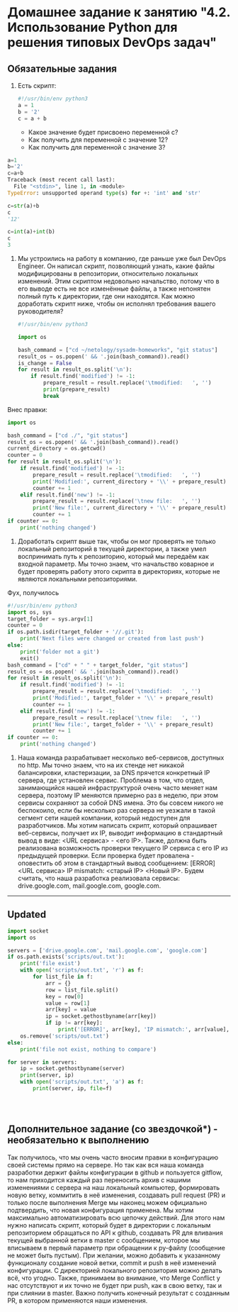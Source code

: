 # Домашнее задание к занятию "4.2. Использование Python для решения типовых DevOps задач"

## Обязательные задания

1. Есть скрипт:
	```python
    #!/usr/bin/env python3
	a = 1
	b = '2'
	c = a + b
	```
	* Какое значение будет присвоено переменной c?
	* Как получить для переменной c значение 12?
	* Как получить для переменной c значение 3?
```python
a=1
b='2'
c=a+b
Traceback (most recent call last):
  File "<stdin>", line 1, in <module>
TypeError: unsupported operand type(s) for +: 'int' and 'str'

c=str(a)+b
c
'12'

c=int(a)+int(b)
c
3
```
1. Мы устроились на работу в компанию, где раньше уже был DevOps Engineer. Он написал скрипт, позволяющий узнать, какие файлы модифицированы в репозитории, относительно локальных изменений. Этим скриптом недовольно начальство, потому что в его выводе есть не все изменённые файлы, а также непонятен полный путь к директории, где они находятся. Как можно доработать скрипт ниже, чтобы он исполнял требования вашего руководителя?

	```python
    #!/usr/bin/env python3

    import os

	bash_command = ["cd ~/netology/sysadm-homeworks", "git status"]
	result_os = os.popen(' && '.join(bash_command)).read()
    is_change = False
	for result in result_os.split('\n'):
        if result.find('modified') != -1:
            prepare_result = result.replace('\tmodified:   ', '')
            print(prepare_result)
            break

	```
Внес правки:
```python
import os

bash_command = ["cd ./", "git status"]
result_os = os.popen(' && '.join(bash_command)).read()
current_directory = os.getcwd()
counter = 0
for result in result_os.split('\n'):
    if result.find('modified') != -1:
        prepare_result = result.replace('\tmodified:   ', '')
        print('Modified:', current_directory + '\\' + prepare_result)
        counter += 1
    elif result.find('new') != -1:
        prepare_result = result.replace('\tnew file:   ', '')
        print('New file:', current_directory + '\\' + prepare_result)
        counter += 1
if counter == 0:
    print('nothing changed')
```
1. Доработать скрипт выше так, чтобы он мог проверять не только локальный репозиторий в текущей директории, а также умел воспринимать путь к репозиторию, который мы передаём как входной параметр. Мы точно знаем, что начальство коварное и будет проверять работу этого скрипта в директориях, которые не являются локальными репозиториями.

Фух, получилось 

```python
#!/usr/bin/env python3
import os, sys
target_folder = sys.argv[1]
counter = 0
if os.path.isdir(target_folder + '//.git'):
    print('Next files were changed or created from last push')
else:
    print('folder not a git')
    exit()
bash_command = ["cd" + " " + target_folder, "git status"]
result_os = os.popen(' && '.join(bash_command)).read()
for result in result_os.split('\n'):
    if result.find('modified') != -1:
        prepare_result = result.replace('\tmodified:   ', '')
        print('Modified:', target_folder + '\\' + prepare_result)
        counter += 1
    elif result.find('new') != -1:
        prepare_result = result.replace('\tnew file:   ', '')
        print('New file:', target_folder + '\\' + prepare_result)
        counter += 1
if counter == 0:
    print('nothing changed')
```


1. Наша команда разрабатывает несколько веб-сервисов, доступных по http. Мы точно знаем, что на их стенде нет никакой балансировки, кластеризации, за DNS прячется конкретный IP сервера, где установлен сервис. Проблема в том, что отдел, занимающийся нашей инфраструктурой очень часто меняет нам сервера, поэтому IP меняются примерно раз в неделю, при этом сервисы сохраняют за собой DNS имена. Это бы совсем никого не беспокоило, если бы несколько раз сервера не уезжали в такой сегмент сети нашей компании, который недоступен для разработчиков. Мы хотим написать скрипт, который опрашивает веб-сервисы, получает их IP, выводит информацию в стандартный вывод в виде: <URL сервиса> - <его IP>. Также, должна быть реализована возможность проверки текущего IP сервиса c его IP из предыдущей проверки. Если проверка будет провалена - оповестить об этом в стандартный вывод сообщением: [ERROR] <URL сервиса> IP mismatch: <старый IP> <Новый IP>. Будем считать, что наша разработка реализовала сервисы: drive.google.com, mail.google.com, google.com.
---
Updated
---

```python
import socket
import os

servers = ['drive.google.com', 'mail.google.com', 'google.com']
if os.path.exists('scripts/out.txt'):
	print('file exist')
	with open('scripts/out.txt', 'r') as f:
		for list_file in f:
			arr = {}
			row = list_file.split()
			key = row[0]
			value = row[1]
			arr[key] = value
			ip = socket.gethostbyname(arr[key])
			if ip != arr[key]:
				print('[ERROR]', arr[key], 'IP mismatch:', arr[value], '=>', ip)
	os.remove('scripts/out.txt')
else:
	print('file not exist, nothing to compare')

for server in servers:
	ip = socket.gethostbyname(server)
	print(server, ip)
	with open('scripts/out.txt', 'a') as f:
		print(server, ip, file=f)





```
## Дополнительное задание (со звездочкой*) - необязательно к выполнению

Так получилось, что мы очень часто вносим правки в конфигурацию своей системы прямо на сервере. Но так как вся наша команда разработки держит файлы конфигурации в github и пользуется gitflow, то нам приходится каждый раз переносить архив с нашими изменениями с сервера на наш локальный компьютер, формировать новую ветку, коммитить в неё изменения, создавать pull request (PR) и только после выполнения Merge мы наконец можем официально подтвердить, что новая конфигурация применена. Мы хотим максимально автоматизировать всю цепочку действий. Для этого нам нужно написать скрипт, который будет в директории с локальным репозиторием обращаться по API к github, создавать PR для вливания текущей выбранной ветки в master с сообщением, которое мы вписываем в первый параметр при обращении к py-файлу (сообщение не может быть пустым). При желании, можно добавить к указанному функционалу создание новой ветки, commit и push в неё изменений конфигурации. С директорией локального репозитория можно делать всё, что угодно. Также, принимаем во внимание, что Merge Conflict у нас отсутствуют и их точно не будет при push, как в свою ветку, так и при слиянии в master. Важно получить конечный результат с созданным PR, в котором применяются наши изменения. 


